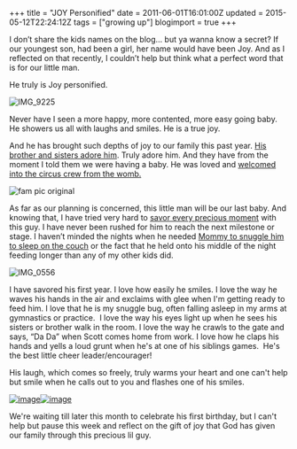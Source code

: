 +++
title = "JOY Personified"
date = 2011-06-01T16:01:00Z
updated = 2015-05-12T22:24:12Z
tags = ["growing up"]
blogimport = true 
+++

I don’t share the kids names on the blog… but ya wanna know a secret? If our youngest son, had been a girl, her name would have been Joy. And as I reflected on that recently, I couldn’t help but think what a perfect word that is for our little man.

He truly is Joy personified.

![IMG_9225](https://latc.s3.amazonaws.com/wp-content/uploads/2011/06/IMG_9225-350x233.jpg "IMG_9225")

Never have I seen a more happy, more contented, more easy going baby. He showers us all with laughs and smiles. He is a true joy.

And he has brought such depths of joy to our family this past year. [His brother and sisters adore him](http://lifeatthecircus.com/2010/06/06/meeting-the-circus-family/). Truly adore him. And they have from the moment I told them we were having a baby. He was loved and [welcomed into the circus crew from the womb.](http://lifeatthecircus.com/2010/01/07/its-a/)

![fam pic original](https://latc.s3.amazonaws.com/wp-content/uploads/2011/06/fam-pic-original-350x206.jpg "fam pic original")

As far as our planning is concerned, this little man will be our last baby. And knowing that, I have tried very hard to [savor every precious moment](http://lifeatthecircus.com/2010/04/08/a-letter-to-my-baby/) with this guy. I have never been rushed for him to reach the next milestone or stage. I haven’t minded the nights when he needed [Mommy to snuggle him to sleep on the couch](http://lifeatthecircus.com/2011/01/24/babies-dont-keep/) or the fact that he held onto his middle of the night feeding longer than any of my other kids did.

![IMG_0556](https://latc.s3.amazonaws.com/wp-content/uploads/2011/06/IMG_0556-350x233.jpg "IMG_0556")

I have savored his first year. I love how easily he smiles. I love the way he waves his hands in the air and exclaims with glee when I'm getting ready to feed him. I love that he is my snuggle bug, often falling asleep in my arms at gymnastics or practice.&#160; I love the way his eyes light up when he sees his sisters or brother walk in the room. I love the way he crawls to the gate and says, “Da Da” when Scott comes home from work. I love how he claps his hands and yells a loud grunt when he's at one of his siblings games.&#160; He's the best little cheer leader/encourager!

His laugh, which comes so freely, truly warms your heart and one can't help but smile when he calls out to you and flashes one of his smiles.
  

[![image](http://pic.photobucket.com/slideshows/btn.gif)](http://photobucket.com/slideshows)[![image](http://pic.photobucket.com/slideshows/btn_viewallimages.gif)](http://s282.photobucket.com/albums/kk261/LifeAtTheCircus/?action=view&amp;current=3074d1f0.pbw)
 


  
We're waiting till later this month to celebrate his first birthday, but I can't help but pause this week and reflect on the gift of joy that God has given our family through this precious lil guy.
